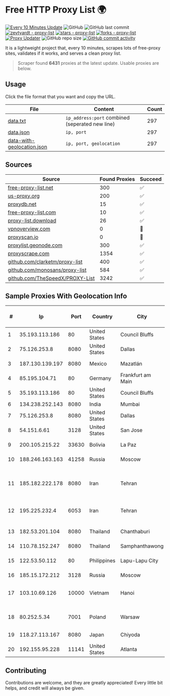 
# Free HTTP Proxy List 🌍

[![Every 10 Minutes Update](https://github.com/mertguvencli/http-proxy-list/actions/workflows/main.yml/badge.svg?branch=main)](https://github.com/mertguvencli/http-proxy-list/actions/workflows/main.yml)
![GitHub](https://img.shields.io/github/license/mertguvencli/http-proxy-list)
![GitHub last commit](https://img.shields.io/github/last-commit/mertguvencli/http-proxy-list)
[![zevtyardt - proxy-list](https://img.shields.io/static/v1?label=zevtyardt&message=proxy-list&color=blue&logo=github)](https://github.com/zevtyardt/proxy-list "Go to GitHub repo")
[![stars - proxy-list](https://img.shields.io/github/stars/zevtyardt/proxy-list?style=social)](https://github.com/zevtyardt/proxy-list)
[![forks - proxy-list](https://img.shields.io/github/forks/zevtyardt/proxy-list?style=social)](https://github.com/zevtyardt/proxy-list)
[![Proxy Updater](https://github.com/zevtyardt/proxy-list/workflows/Proxy%20Updater/badge.svg)](https://github.com/zevtyardt/proxy-list/actions?query=workflow:"Proxy+Updater")
![GitHub repo size](https://img.shields.io/github/repo-size/zevtyardt/proxy-list)
[![GitHub commit activity](https://img.shields.io/github/commit-activity/m/zevtyardt/proxy-list?logo=commits)](https://github.com/zevtyardt/proxy-list/commits/main)

It is a lightweight project that, every 10 minutes, scrapes lots of free-proxy sites, validates if it works, and serves a clean proxy list.

> Scraper found **6431** proxies at the latest update. Usable proxies are below.

## Usage

Click the file format that you want and copy the URL.

|File|Content|Count|
|----|-------|-----|
|[data.txt](https://raw.githubusercontent.com/mertguvencli/http-proxy-list/main/proxy-list/data.txt)|`ip_address:port` combined (seperated new line)|297|
|[data.json](https://raw.githubusercontent.com/mertguvencli/http-proxy-list/main/proxy-list/data.json)|`ip, port`|297|
|[data-with-geolocation.json](https://raw.githubusercontent.com/mertguvencli/http-proxy-list/main/proxy-list/data-with-geolocation.json)|`ip, port, geolocation`|297|

## Sources

|Source|Found Proxies|Succeed|
|------|-------------|-------|
|[free-proxy-list.net](https://free-proxy-list.net)|300|✅|
|[us-proxy.org](https://www.us-proxy.org)|200|✅|
|[proxydb.net](http://proxydb.net)|15|✅|
|[free-proxy-list.com](https://free-proxy-list.com/?page=&port=&type%5B%5D=http&type%5B%5D=https&up_time=0&search=Search)|10|✅|
|[proxy-list.download](https://www.proxy-list.download/HTTP)|26|✅|
|[vpnoverview.com](https://vpnoverview.com/privacy/anonymous-browsing/free-proxy-servers)|0|🚫|
|[proxyscan.io](https://www.proxyscan.io)|0|🚫|
|[proxylist.geonode.com](https://proxylist.geonode.com/api/proxy-list?limit=300&page=1&sort_by=lastChecked&sort_type=desc&protocols=http,https)|300|✅|
|[proxyscrape.com](https://api.proxyscrape.com/v2/?request=displayproxies&protocol=http&timeout=10000&country=all&ssl=all&anonymity=all)|1354|✅|
|[github.com/clarketm/proxy-list](https://raw.githubusercontent.com/clarketm/proxy-list/master/proxy-list-raw.txt)|400|✅|
|[github.com/monosans/proxy-list](https://raw.githubusercontent.com/monosans/proxy-list/main/proxies/http.txt)|584|✅|
|[github.com/TheSpeedX/PROXY-List](https://raw.githubusercontent.com/TheSpeedX/PROXY-List/master/http.txt)|3242|✅|


## Sample Proxies With Geolocation Info

|#|Ip|Port|Country|City|Internet Service Provider|
|-|--|----|-------|----|-------------------------|
|1|35.193.113.186|80|United States|Council Bluffs|Google LLC|
|2|75.126.253.8|8080|United States|Dallas|SoftLayer|
|3|187.130.139.197|8080|Mexico|Mazatlán|Uninet S.A. de C.V.|
|4|85.195.104.71|80|Germany|Frankfurt am Main|Host Europe GmbH|
|5|35.193.113.186|80|United States|Council Bluffs|Google LLC|
|6|134.238.252.143|8080|India|Mumbai|Google LLC|
|7|75.126.253.8|8080|United States|Dallas|SoftLayer|
|8|54.151.6.61|3128|United States|San Jose|Amazon.com, Inc.|
|9|200.105.215.22|33630|Bolivia|La Paz|AXS Bolivia S. A.|
|10|188.246.163.163|41258|Russia|Moscow|OOO WestCall Ltd|
|11|185.182.222.178|8080|Iran|Tehran|Mobin Net Communication Company (Private Joint Stock)|
|12|195.225.232.4|6053|Iran|Tehran|TS Information Technology Limited|
|13|182.53.201.104|8080|Thailand|Chanthaburi|TOT Public Company Limited|
|14|110.78.152.247|8080|Thailand|Samphanthawong|CAT-BB|
|15|122.53.50.112|80|Philippines|Lapu-Lapu City|Philippine Long Distance Telephone Co.|
|16|185.15.172.212|3128|Russia|Moscow|SafeData LLC|
|17|103.10.69.126|10000|Vietnam|Hanoi|Httvserver Technology Company Limited|
|18|80.252.5.34|7001|Poland|Warsaw|GWNET Autonomus System|
|19|118.27.113.167|8080|Japan|Chiyoda|GMO Internet, Inc.|
|20|192.155.95.228|11141|United States|Atlanta|Linode, LLC|



## Contributing

Contributions are welcome, and they are greatly appreciated! Every
little bit helps, and credit will always be given.

